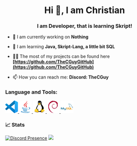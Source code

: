 <h1 align="center">Hi 👋, I am Christian</h1>
<h3 align="center">I am Developer, that is learning Skript!</h3>

- 🔭 I am currently working on **Nothing** 

- 🌱 I am learning **Java, Skript-Lang, a little bit SQL**

- 👨‍💻 The most of my projects can be found here **[https://github.com/TheCGuyGitHub](https://github.com/TheCGuyGitHub)**

- 📫 How you can reach me: **Discord: TheCGuy**

<h3 align="left">Language and Tools:</h3>
<a href="https://www.code.visualstudio.com" target="_blank"> <img src="https://github.com/devicons/devicon/blob/master/icons/vscode/vscode-original.svg" alt="vscode" width="40" height="40"/> </a> <a href="https://www.java.com" target="_blank"> <img src="https://raw.githubusercontent.com/devicons/devicon/master/icons/java/java-original.svg" alt="java" width="40" height="40"/> </a> <a href="https://www.linux.org/" target="_blank"> <img src="https://raw.githubusercontent.com/devicons/devicon/master/icons/linux/linux-original.svg" alt="linux" width="40" height="40"/> </a> <a href="https://www.debian.org/" target="_blank"> <img src="https://github.com/devicons/devicon/blob/master/icons/debian/debian-original.svg" alt="debian" width="40" height="40"/> </a> <a href="https://www.mysql.com/" target="_blank"> <img src="https://raw.githubusercontent.com/devicons/devicon/master/icons/mysql/mysql-original-wordmark.svg" alt="mysql" width="40" height="40"/> </a> </p>

### 📈 Stats
[![Discord Presence](https://lanyard.cnrad.dev/api/715248503730995270)](https://discord.com/users/715248503730995270) [![](https://github-readme-stats.vercel.app/api?username=TheCGuyGitHub&theme=dracula&count_private=true&show_icons=true&hide=contribs)](https://github.com/TheCGuyGitHub)
